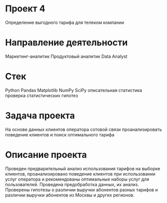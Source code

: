 # Проект 4
Определение выгодного тарифа для телеком компании
# Направление деятельности
Маркетинг-аналитик
Продуктовый аналитик
Data Analyst
# Стек
Python
Pandas
Matplotlib
NumPy
SciPy
описательная статистика
проверка статистических гипотез
# Задача проекта
На основе данных клиентов оператора сотовой связи проанализировать поведение клиентов и поиск оптимального тарифа
# Описание проекта
Проведен предварительный анализ использования тарифов на выборке клиентов,
проанализировано поведение клиентов при использовании услуг оператора и
рекомендованы оптимальные наборы услуг для пользователей. Проведена предобработка
данных, их анализ. Проверены гипотезы о различии выручки абонентов разных тарифов и
различии выручки абонентов из Москвы и других регионов.
